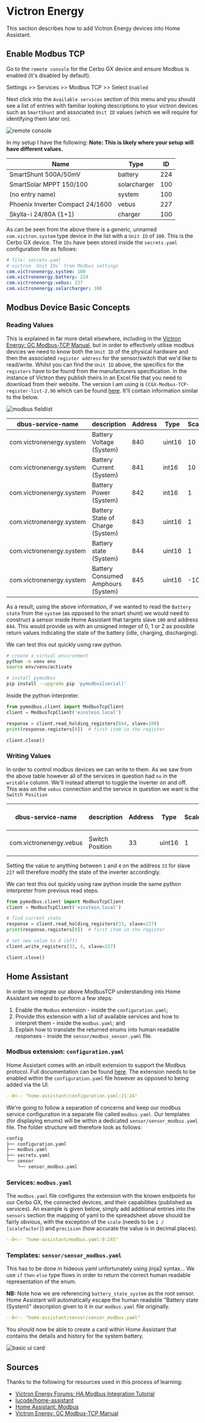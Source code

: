 # Victron Energy

This section describes how to add Victron Energy devices into Home Assistant.

## Enable Modbus TCP

Go to the `remote console` for the Cerbo GX device and ensure Modbus is enabled (it's disabled by default).

Settings >> Services >> Modbus TCP >> Select `Enabled`

Next click into the `Available services` section of this menu and you should see a list of entries with familiar looking descriptions to your victron devices such as `SmartShunt` and associated `Unit ID` values (which we will require for identifying them later on).

![remote console](../assets/remote-console-modbus-services.png)

In my setup I have the following:
**Note: This is likely where your setup will have different values.**

| Name                             | Type         | ID  |
| -------------------------------- | ------------ | --- |
| SmartShunt 500A/50mV             | battery      | 224 |
| SmartSolar MPPT 150/100          | solarcharger | 100 |
| (no entry name)                  | system       | 100 |
| Phoenix Inverter Compact 24/1600 | vebus        | 227 |
| Skylla-i 24/80A (1+1)            | charger      | 100 |

As can be seen from the above there is a generic, unnamed `com.victron.system` type device in the list with a `Unit ID` of `100`. This is the Cerbo GX device. The `IDs` have been stored inside the `secrets.yaml` configuration file as follows:

```yaml
# file: secrets.yaml
# victron `Unit IDs` from Modbus settings
com.victronenergy.system: 100
com.victronenergy.battery: 224
com.victronenergy.vebus: 227
com.victronenergy.solarcharger: 100
```

## Modbus Device Basic Concepts

### Reading Values

This is explained in far more detail elsewhere, including in the [Victron Energy: GC Modbus-TCP Manual](https://www.victronenergy.com/live/ccgx:modbustcp_faq), but in order to effectively utilise modbus devices we need to know both the `Unit ID` of the physical hardware and then the associated `register address` for the sensor/switch that we'd like to read/write. Whilst you can find the `Unit ID` above, the specifics for the `registers` have to be found from the manufacturers specification. In the instance of Victron they publish theirs in an Excel file that you need to download from their website. The version I am using is `CCGX-Modbus-TCP-register-list-2.90` which can be found [here](https://www.victronenergy.com/support-and-downloads/technical-information). It'll contain information similar to the below.

![modbus fieldlist](../assets/modbus-field-list.png)

| dbus-service-name        | description                        | Address | Type   | Scalefactor | Range             | dbus-obj-path                | writable | dbus-unit                       |
| ------------------------ | ---------------------------------- | ------- | ------ | ----------- | ----------------- | ---------------------------- | -------- | ------------------------------- |
| com.victronenergy.system | Battery Voltage (System)           | 840     | uint16 | 10          | 0 to 6553.5       | /Dc/Battery/Voltage          | no       | V DC                            |
| com.victronenergy.system | Battery Current (System)           | 841     | int16  | 10          | -3276.8 to 3276.7 | /Dc/Battery/Current          | no       | A DC                            |
| com.victronenergy.system | Battery Power (System)             | 842     | int16  | 1           | -32768 to 32767   | /Dc/Battery/Power            | no       | W                               |
| com.victronenergy.system | Battery State of Charge (System)   | 843     | uint16 | 1           | 0 to 100          | /Dc/Battery/Soc              | no       | %                               |
| com.victronenergy.system | Battery state (System)             | 844     | uint16 | 1           | 0 to 65536        | /Dc/Battery/State            | no       | 0=idle;1=charging;2=discharging |
| com.victronenergy.system | Battery Consumed Amphours (System) | 845     | uint16 | -10         | 0 to -6553.6      | /Dc/Battery/ConsumedAmphours | no       | Ah                              |

As a result, using the above information, if we wanted to read the `Battery state` from the `system` (as opposed to the smart shunt) we would need to construct a sensor inside Home Assistant that targets slave `100` and address `844`. This would provide us with an unsigned integer of 0, 1 or 2 as possible return values indicating the state of the battery (idle, charging, discharging).

We can test this out quickly using raw python.

```zsh
# create a virtual environment
python -m venv env
source env/venv/activate

# install pymodbus
pip install --upgrade pip 'pymodbus[serial]'
```

Inside the python interpreter.

```py
from pymodbus.client import ModbusTcpClient
client = ModbusTcpClient('einstein.local')

response = client.read_holding_registers(844, slave=100)
print(response.registers[0])  # first item in the register

client.close()
```

### Writing Values

In order to control modbus devices we can write to them. As we saw from the above table however all of the services in question had `no` in the `writable` column. We'll instead attempt to toggle the inverter on and off. This was on the `vebus` connection and the service in question we want is the `Switch Position`

| dbus-service-name       | description     | Address | Type   | Scalefactor | Range      | dbus-obj-path | writable | dbus-unit                                 |
| ----------------------- | --------------- | ------- | ------ | ----------- | ---------- | ------------- | -------- | ----------------------------------------- |
| com.victronenergy.vebus | Switch Position | 33      | uint16 | 1           | 0 to 65536 | /Mode         | yes      | 1=Charger Only;2=Inverter Only;3=On;4=Off |

Setting the value to anything between `1` and `4` on the address `33` for slave `227` will therefore modify the state of the inverter accordingly.

We can test this out quickly using raw python inside the same python interpreter from previous read steps.

```py
from pymodbus.client import ModbusTcpClient
client = ModbusTcpClient('einstein.local')

# find current state
response = client.read_holding_registers(33, slave=227)
print(response.registers[0])  # first item in the register

# set new value to 4 (off)
client.write_registers(33, 4, slave=227)

client.close()
```

## Home Assistant

In order to integrate our above ModbusTCP understanding into Home Assistant we need to perform a few steps:

1. Enable the `Modbus` extension - inside the `configuration.yaml`;
2. Provide this extension with a list of available services and how to interpret them - inside the `modbus.yaml`; and
3. Explain how to translate the returned enums into human readable responses - inside the `sensor/modbus_sensor.yaml` file.

### Modbus extension: `configuration.yaml`

Home Assistant comes with an inbuilt extension to support the Modbus protocol. Full documentation can be found [here](https://www.home-assistant.io/integrations/modbus). The extension needs to be enabled within the `configuration.yaml` file however as opposed to being added via the UI.

```yaml title="configuration.yaml"
--8<-- "home-assistant/configuration.yaml:21:24"
```

We're going to follow a separation of concerns and keep our modbus service configuration in a separate file called `modbus.yaml`. Our templates (for displaying enums) will be within a dedicated `sensor/sensor_modbus.yaml` file. The folder structure will therefore look as follows:

```zsh
config
├── configuration.yaml
├── modbus.yaml
├── secrets.yaml
└── sensor
    └── sensor_modbus.yaml
```

### Services: `modbus.yaml`

The `modbus.yaml` file configures the extension with the known endpoints for our Cerbo GX, the connected devices, and their capabilities (published as services). An example is given below, simply add additional entries into the `sensors` section the mapping of yaml to the spreadsheet above should be fairly obvious, with the exception of the `scale` (needs to be `1 / [scalefactor]`) and `precision` (how accurate the value is in decimal places).

```yaml title="modbus.yaml"
--8<-- "home-assistant/modbus.yaml:9:245"
```

### Templates: `sensor/sensor_modbus.yaml`

This has to be done in hideous yaml unfortunately using jinja2 syntax... We use `if` `then` `else` type flows in order to return the correct human readable representation of the enum.

**NB:** Note how we are referencing `battery_state_system` as the root sensor. Home Assistant will automatically escape the human readable "Battery state (System)" description given to it in our `modbus.yaml` file originally.

```yaml title="sensor/sensor_modbus.yaml"
--8<-- "home-assistant/sensor/sensor_modbus.yaml"
```

You should now be able to create a card within Home Assistant that contains the details and history for the system battery.

![basic ui card](../assets/example-lovelace-card-read-battery.png)

## Sources

Thanks to the following for resources used in this process of learning:

- [Victron Energy Forums: HA Modbus Integration Tutorial](https://community.victronenergy.com/questions/78971/home-assistant-modbus-integration-tutorial.html)
- [lucode/home-assistant](https://github.com/lucode/home-assistant)
- [Home Assistant: Modbus](https://www.home-assistant.io/integrations/modbus)
- [Victron Energy: GC Modbus-TCP Manual](https://www.victronenergy.com/live/ccgx:modbustcp_faq)
